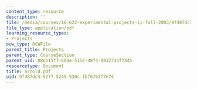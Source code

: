 ```yaml
---
content_type: resource
description: ''
file: /media/courses/16-622-experimental-projects-ii-fall-2003/9f487dc352775245530cfbf67b3f7e74_arnold.pdf
file_type: application/pdf
learning_resource_types:
- Projects
ocw_type: OCWFile
parent_title: Projects
parent_type: CourseSection
parent_uid: 086515f7-604e-5152-48f4-9912745f7345
resourcetype: Document
title: arnold.pdf
uid: 9f487dc3-5277-5245-530c-fbf67b3f7e74
---
```

